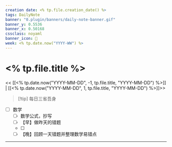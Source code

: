 ```yaml
---
creation date: <% tp.file.creation_date() %>
tags: DailyNote
banner: "0.plugin/banners/daily-note-banner.gif"
banner_y: 0.5536
banner_x: 0.50168
cssclass: noyaml
banner_icon: 💌
week: <% tp.date.now("YYYY-WW") %>
---
```


# <% tp.file.title %>

<< [[<% tp.date.now("YYYY-MM-DD", -1, tp.file.title, "YYYY-MM-DD") %>]] | [[<% tp.date.now("YYYY-MM-DD", 1, tp.file.title, "YYYY-MM-DD") %>]]>>


> [!tip] 每日三省吾身
> 


- [ ] 数学
	- [ ] 数学公式，抄写
	- [ ] 【早】做昨天的错题
	- [ ] 
	- [ ] 【晚】回顾一天错题并整理数学易错点

---

